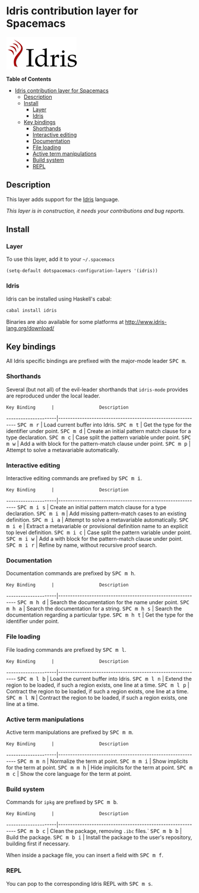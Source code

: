 # Idris contribution layer for Spacemacs

![logo](img/idris.png)

<!-- markdown-toc start - Don't edit this section. Run M-x markdown-toc/generate-toc again -->
**Table of Contents**

- [Idris contribution layer for Spacemacs](#idris-contribution-layer-for-spacemacs)
    - [Description](#description)
    - [Install](#install)
        - [Layer](#layer)
        - [Idris](#idris)
    - [Key bindings](#key-bindings)
        - [Shorthands](#shorthands)
        - [Interactive editing](#interactive-editing)
        - [Documentation](#documentation)
        - [File loading](#file-loading)
        - [Active term manipulations](#active-term-manipulations)
        - [Build system](#build-system)
        - [REPL](#repl)

<!-- markdown-toc end -->

## Description

This layer adds support for the [Idris][] language.

*This layer is in construction, it needs your contributions and bug reports.*

## Install

### Layer

To use this layer, add it to your `~/.spacemacs`

```elisp
(setq-default dotspacemacs-configuration-layers '(idris))
```

### Idris

Idris can be installed using Haskell's cabal:

```sh
cabal install idris
```

Binaries are also available for some platforms at
http://www.idris-lang.org/download/

## Key bindings

All Idris specific bindings are prefixed with the major-mode leader <kbd>SPC
m</kbd>.

### Shorthands

Several (but not all) of the evil-leader shorthands that `idris-mode` provides
are reproduced under the local leader.

    Key Binding      |                 Description
---------------------|------------------------------------------------------------
<kbd>SPC m r</kbd>   | Load current buffer into Idris.
<kbd>SPC m t</kbd>   | Get the type for the identifier under point.
<kbd>SPC m d</kbd>   | Create an initial pattern match clause for a type declaration.
<kbd>SPC m c</kbd>   | Case split the pattern variable under point.
<kbd>SPC m w</kbd>   | Add a with block for the pattern-match clause under point.
<kbd>SPC m p</kbd>   | Attempt to solve a metavariable automatically.

### Interactive editing

Interactive editing commands are prefixed by <kbd>SPC m i</kbd>.

    Key Binding      |                 Description
---------------------|------------------------------------------------------------
<kbd>SPC m i s</kbd> | Create an initial pattern match clause for a type declaration.
<kbd>SPC m i m</kbd> | Add missing pattern-match cases to an existing definition.
<kbd>SPC m i a</kbd> | Attempt to solve a metavariable automatically.
<kbd>SPC m i e</kbd> | Extract a metavariable or provisional definition name to an explicit top level definition.
<kbd>SPC m i c</kbd> | Case split the pattern variable under point.
<kbd>SPC m i w</kbd> | Add a with block for the pattern-match clause under point.
<kbd>SPC m i r</kbd> | Refine by name, without recursive proof search.

### Documentation

Documentation commands are prefixed by <kbd>SPC m h</kbd>.

    Key Binding      |                 Description
---------------------|------------------------------------------------------------
<kbd>SPC m h d</kbd> | Search the documentation for the name under point.
<kbd>SPC m h a</kbd> | Search the documentation for a string.
<kbd>SPC m h s</kbd> | Search the documentation regarding a particular type.
<kbd>SPC m h t</kbd> | Get the type for the identifier under point.

### File loading

File loading commands are prefixed by <kbd>SPC m l</kbd>.

    Key Binding      |                 Description
---------------------|------------------------------------------------------------
<kbd>SPC m l b</kbd> | Load the current buffer into Idris.
<kbd>SPC m l n</kbd> | Extend the region to be loaded, if such a region exists, one line at a time.
<kbd>SPC m l p</kbd> | Contract the region to be loaded, if such a region exists, one line at a time.
<kbd>SPC m l N</kbd> | Contract the region to be loaded, if such a region exists, one line at a time.

### Active term manipulations

Active term manipulations are prefixed by <kbd>SPC m m</kbd>.

    Key Binding      |                 Description
---------------------|------------------------------------------------------------
<kbd>SPC m m n</kbd> | Normalize the term at point.
<kbd>SPC m m i</kbd> | Show implicits for the term at point.
<kbd>SPC m m h</kbd> | Hide implicits for the term at point.
<kbd>SPC m m c</kbd> | Show the core language for the term at point.

### Build system

Commands for `ipkg` are prefixed by <kbd>SPC m b</kbd>.

    Key Binding      |                 Description
---------------------|------------------------------------------------------------
<kbd>SPC m b c</kbd> | Clean the package, removing `.ibc` files.`
<kbd>SPC m b b</kbd> | Build the package.
<kbd>SPC m b i</kbd> | Install the package to the user's repository, building first if necessary.

When inside a package file, you can insert a field with <kbd>SPC m f</kbd>.

### REPL

You can pop to the corresponding Idris REPL with <kbd>SPC m s</kbd>.

[Idris]: http://www.idris-lang.org/

